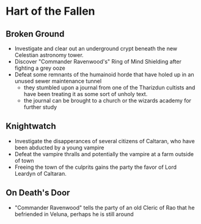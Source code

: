 # Hart of the Fallen

## Broken Ground

- Investigate and clear out an underground crypt beneath the new Celestian astronomy tower.
- Discover "Commander Ravenwood's" Ring of Mind Shielding after fighting a grey ooze
- Defeat some remnants of the humainoid horde that have holed up in an unused sewer maintenance tunnel
    - they stumbled upon a journal from one of the Tharizdun cultists and have been treating it as some sort of unholy text.
    - the journal can be brought to a church or the wizards academy for further study

## Knightwatch

- Investigate the disapperances of several citizens of Caltaran, who have been abducted by a young vampire
- Defeat the vampire thralls and potentially the vampire at a farm outside of town
- Freeing the town of the culprits gains the party the favor of <Name> Lord Leardyn of Caltaran.

## On Death's Door

- "Commander Ravenwood" tells the party of an old Cleric of Rao that he befriended in Veluna, perhaps he is still around
